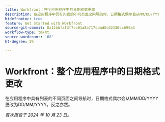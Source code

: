 ```yaml
---
title: Workfront：整个应用程序中的日期格式更改
description: 在应用程序中具有列表的不同页面之间导航时，日期格式偶尔会从MM/DD/YYYY更改为DD/MM/YYYY，反之亦然。
hidefromtoc: true
feature: Get Started with Workfront
source-git-commit: 8a12bbfaf3f7cc01a8a717cbad8c62330cc690a3
workflow-type: tm+mt
source-wordcount: '68'
ht-degree: 5%

---
```


# Workfront：整个应用程序中的日期格式更改

<!--
>[!NOTE]
>
>This issue was fixed on August 30, 2024.
-->

在应用程序中具有列表的不同页面之间导航时，日期格式偶尔会从MM/DD/YYYY更改为DD/MM/YYYY，反之亦然。

_首次报告于 2024 年 10 月 23 日。_
